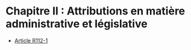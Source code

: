 # Chapitre II : Attributions en matière administrative et législative

- [Article R112-1](article-r112-1.md)
